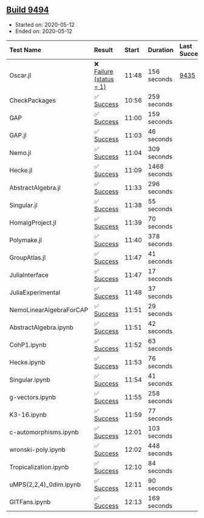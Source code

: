 ## [Build 9494](https://oscarci.mathematik.uni-kl.de/job/oscar/9494/)

* Started on: 2020-05-12
* Ended on: 2020-05-12

| Test Name    | Result | Start | Duration | Last Success | First Failure |
|:-------------|:-------|:------|:---------|:-------------|:--------------|
| Oscar.jl | ❌ [Failure (status = 1)](https://oscarci.mathematik.uni-kl.de/job/oscar/9494/artifact/logs/build-9494/Oscar.jl.log) | 11:48 | 156 seconds | [9435](https://oscarci.mathematik.uni-kl.de/job/oscar/9435/) | [9436](https://oscarci.mathematik.uni-kl.de/job/oscar/9436/) |
| CheckPackages | ✅ [Success](https://oscarci.mathematik.uni-kl.de/job/oscar/9494/artifact/logs/build-9494/CheckPackages.log) | 10:56 | 259 seconds |  |  |
| GAP | ✅ [Success](https://oscarci.mathematik.uni-kl.de/job/oscar/9494/artifact/logs/build-9494/GAP.log) | 11:00 | 159 seconds |  |  |
| GAP.jl | ✅ [Success](https://oscarci.mathematik.uni-kl.de/job/oscar/9494/artifact/logs/build-9494/GAP.jl.log) | 11:03 | 46 seconds |  |  |
| Nemo.jl | ✅ [Success](https://oscarci.mathematik.uni-kl.de/job/oscar/9494/artifact/logs/build-9494/Nemo.jl.log) | 11:04 | 309 seconds |  |  |
| Hecke.jl | ✅ [Success](https://oscarci.mathematik.uni-kl.de/job/oscar/9494/artifact/logs/build-9494/Hecke.jl.log) | 11:09 | 1468 seconds |  |  |
| AbstractAlgebra.jl | ✅ [Success](https://oscarci.mathematik.uni-kl.de/job/oscar/9494/artifact/logs/build-9494/AbstractAlgebra.jl.log) | 11:33 | 296 seconds |  |  |
| Singular.jl | ✅ [Success](https://oscarci.mathematik.uni-kl.de/job/oscar/9494/artifact/logs/build-9494/Singular.jl.log) | 11:38 | 55 seconds |  |  |
| HomalgProject.jl | ✅ [Success](https://oscarci.mathematik.uni-kl.de/job/oscar/9494/artifact/logs/build-9494/HomalgProject.jl.log) | 11:39 | 70 seconds |  |  |
| Polymake.jl | ✅ [Success](https://oscarci.mathematik.uni-kl.de/job/oscar/9494/artifact/logs/build-9494/Polymake.jl.log) | 11:40 | 378 seconds |  |  |
| GroupAtlas.jl | ✅ [Success](https://oscarci.mathematik.uni-kl.de/job/oscar/9494/artifact/logs/build-9494/GroupAtlas.jl.log) | 11:47 | 41 seconds |  |  |
| JuliaInterface | ✅ [Success](https://oscarci.mathematik.uni-kl.de/job/oscar/9494/artifact/logs/build-9494/JuliaInterface.log) | 11:47 | 17 seconds |  |  |
| JuliaExperimental | ✅ [Success](https://oscarci.mathematik.uni-kl.de/job/oscar/9494/artifact/logs/build-9494/JuliaExperimental.log) | 11:48 | 37 seconds |  |  |
| NemoLinearAlgebraForCAP | ✅ [Success](https://oscarci.mathematik.uni-kl.de/job/oscar/9494/artifact/logs/build-9494/NemoLinearAlgebraForCAP.log) | 11:51 | 29 seconds |  |  |
| AbstractAlgebra.ipynb | ✅ [Success](https://oscarci.mathematik.uni-kl.de/job/oscar/9494/artifact/logs/build-9494/AbstractAlgebra.ipynb.log) | 11:51 | 42 seconds |  |  |
| CohP1.ipynb | ✅ [Success](https://oscarci.mathematik.uni-kl.de/job/oscar/9494/artifact/logs/build-9494/CohP1.ipynb.log) | 11:52 | 63 seconds |  |  |
| Hecke.ipynb | ✅ [Success](https://oscarci.mathematik.uni-kl.de/job/oscar/9494/artifact/logs/build-9494/Hecke.ipynb.log) | 11:53 | 76 seconds |  |  |
| Singular.ipynb | ✅ [Success](https://oscarci.mathematik.uni-kl.de/job/oscar/9494/artifact/logs/build-9494/Singular.ipynb.log) | 11:54 | 41 seconds |  |  |
| g-vectors.ipynb | ✅ [Success](https://oscarci.mathematik.uni-kl.de/job/oscar/9494/artifact/logs/build-9494/g-vectors.ipynb.log) | 11:55 | 258 seconds |  |  |
| K3-16.ipynb | ✅ [Success](https://oscarci.mathematik.uni-kl.de/job/oscar/9494/artifact/logs/build-9494/K3-16.ipynb.log) | 11:59 | 77 seconds |  |  |
| c-automorphisms.ipynb | ✅ [Success](https://oscarci.mathematik.uni-kl.de/job/oscar/9494/artifact/logs/build-9494/c-automorphisms.ipynb.log) | 12:01 | 103 seconds |  |  |
| wronski-poly.ipynb | ✅ [Success](https://oscarci.mathematik.uni-kl.de/job/oscar/9494/artifact/logs/build-9494/wronski-poly.ipynb.log) | 12:02 | 448 seconds |  |  |
| Tropicalization.ipynb | ✅ [Success](https://oscarci.mathematik.uni-kl.de/job/oscar/9494/artifact/logs/build-9494/Tropicalization.ipynb.log) | 12:10 | 84 seconds |  |  |
| uMPS(2,2,4)_0dim.ipynb | ✅ [Success](https://oscarci.mathematik.uni-kl.de/job/oscar/9494/artifact/logs/build-9494/uMPS-2-2-4-_0dim.ipynb.log) | 12:11 | 90 seconds |  |  |
| GITFans.ipynb | ✅ [Success](https://oscarci.mathematik.uni-kl.de/job/oscar/9494/artifact/logs/build-9494/GITFans.ipynb.log) | 12:13 | 169 seconds |  |  |
